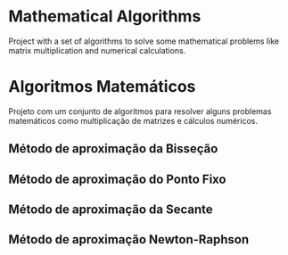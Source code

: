 # Mathematical Algorithms
Project with a set of algorithms to solve some mathematical problems like matrix multiplication and numerical calculations.

# Algoritmos Matemáticos
Projeto com um conjunto de algoritmos para resolver alguns problemas matemáticos como multiplicação de matrizes e cálculos numéricos.

## Método de aproximação da Bisseção
## Método de aproximação do Ponto Fixo
## Método de aproximação da Secante
## Método de aproximação Newton-Raphson